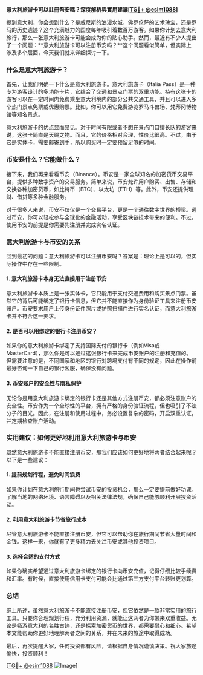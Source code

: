**意大利旅游卡可以註冊幣安嗎？深度解析與實用建議[[TG💪+ @esim1088](https://t.me/s/esim1088)]**

提到意大利，你会想到什么？是威尼斯的浪漫水城、佛罗伦萨的艺术瑰宝，还是罗马的历史遗迹？这个充满魅力的国度每年吸引着数百万游客。如果你计划去意大利旅行，那么一张意大利旅游卡可能会成为你的贴心助手。然而，最近有不少人提出了一个问题：**意大利旅游卡可以注册币安吗？**这个问题看似简单，但实际上涉及多个层面，今天我们就来详细探讨一下。

### 什么是意大利旅游卡？

首先，让我们明确一下什么是意大利旅游卡。意大利旅游卡（Italia Pass）是一种专为游客设计的多功能卡片，它结合了交通和景点门票的双重功能。持有这张卡的游客可以在一定时间内免费乘坐意大利境内的部分公共交通工具，并且可以进入多个热门景点免票或优惠购票。比如，你可以用它免费游览罗马斗兽场、梵蒂冈博物馆等知名景点。

意大利旅游卡的优点显而易见。对于时间有限或者不想在景点门口排长队的游客来说，这张卡简直是天赐之物。而且，它的价格相对合理，性价比很高。不过，由于它是实体卡，需要邮寄到手，所以购买时一定要预留足够的时间。

### 币安是什么？它能做什么？

接下来，我们再来看看币安（Binance）。币安是一家全球知名的加密货币交易平台，提供多种数字资产的交易服务。简单来说，币安允许用户购买、出售、存储和交换各种加密货币，如比特币（BTC）、以太坊（ETH）等。此外，币安还提供理财、借贷等多种金融服务。

对于很多人来说，币安不仅仅是一个交易平台，更是一个通往数字世界的桥梁。通过币安，你可以轻松参与全球化的金融活动，享受区块链技术带来的便利。不过，使用币安的前提是你需要先注册并完成实名认证。

### 意大利旅游卡与币安的关系

回到最初的问题：意大利旅游卡可以注册币安吗？答案是：理论上是可以的，但实际操作中存在一些限制。

#### 1. **意大利旅游卡本身无法直接用于注册币安**
意大利旅游卡本质上是一张实体卡，它只能用于支付交通费用和购买景点门票。虽然它的背后可能绑定了银行卡信息，但它并不能直接作为身份验证工具来注册币安账户。币安要求用户上传身份证件照片或护照扫描件进行实名认证，而意大利旅游卡并不符合这一要求。

#### 2. **是否可以用绑定的银行卡注册币安？**
如果你的意大利旅游卡绑定了支持国际支付的银行卡（例如Visa或MasterCard），那么你是可以通过这张银行卡来完成币安账户的注册和充值的。但需要注意的是，不同国家和地区的银行对跨境支付有不同的规定，因此在操作前最好咨询一下自己的银行客服，确保没有问题。

#### 3. **币安账户的安全性与隐私保护**
无论你是用意大利旅游卡绑定的银行卡还是其他方式注册币安，都必须注意账户的安全性。币安作为一个全球性的平台，拥有严格的身份验证流程，但也吸引了不法分子的目光。因此，在注册和使用过程中，务必设置复杂的密码，开启双重认证，并定期检查账户活动。

### 实用建议：如何更好地利用意大利旅游卡与币安

既然意大利旅游卡不能直接注册币安，那我们应该如何更好地将两者结合起来呢？以下是一些建议：

#### 1. **提前规划行程，避免时间浪费**
如果你计划在意大利旅行期间也尝试币安的投资机会，那么一定要提前做好功课。了解当地的网络环境、语言障碍以及相关法律法规，确保自己能够顺利开展投资活动。

#### 2. **利用意大利旅游卡节省旅行成本**
尽管意大利旅游卡不能直接注册币安，但它可以帮助你在旅行期间节省大量时间和金钱。这样一来，你就有了更多精力去关注币安或其他投资项目。

#### 3. **选择合适的支付方式**
如果你确实希望通过意大利旅游卡绑定的银行卡向币安充值，记得仔细比较手续费和汇率。有时候，直接使用信用卡支付可能会比通过第三方支付平台转账更划算。

### 总结

综上所述，虽然意大利旅游卡不能直接注册币安，但它依然是一款非常实用的旅行工具。只要你合理规划行程，充分利用资源，就能让这两者为你带来双重收益。无论是畅游意大利的名胜古迹，还是探索加密货币的世界，都需要耐心和细心。希望本文能帮助你更好地理解两者之间的关系，并在未来的旅途中取得成功。

最后，再次提醒大家，任何投资都有风险，请根据自身情况谨慎决策。祝大家旅途愉快，投资顺利！

[[TG💪+ @esim1088](https://t.me/s/esim1088) ![Image](https://i.postimg.cc/4NQfJmqS/Snipaste-2025-05-13-00-14-12.png)]